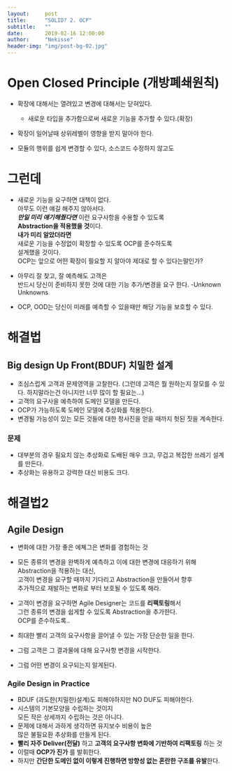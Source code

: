 ```yaml
---
layout:     post
title:      "SOLID? 2. OCP"
subtitle:   ""
date:       2019-02-16 12:00:00
author:     "Nekisse"
header-img: "img/post-bg-02.jpg"
---
```

 


# Open Closed Principle (개방폐쇄원칙)

 - 확장에 대해서는 열려있고 변경에 대해서는 닫혀있다.
   - 새로운 타입을 추가함으로써 새로운 기능을 추가할 수 있다.(확장)
   
 - 확장이 일어날때 상위레벨이 영향을 받지 말아야 한다.
 - 모듈의 행위를 쉽게 변경할 수 있다, 소스코드 수정하지 않고도
 


# 그런데
- 새로운 기능을 요구하면 대책이 없다.  
아무도 이런 얘길 해주지 않아서다.  
***만일 미리 얘기해줬다면*** 이런 요구사항을 수용할 수 있도록  
**Abstraction을 적용했을 것**이다.  
**내가 미리 알았더라면**  
새로운 기능을 수정없이 확장할 수 있도록 OCP를 준수하도록  
설계했을 것이다.  
OCP는 앞으로 어떤 확장이 필요할 지 알아야 제대로 할 수 있다는말인가?

- 아무리 잘 찾고, 잘 예측해도 고객은  
반드시 당신이 준비하지 못한 것에 대한 기능 추가/변경을 요구 한다. -Unknown Unknowns

- OCP, OOD는 당신이 미래를 예측할 수 있을때만 해당 기능을 보호할 수 있다.

# 해결법
## Big design Up Front(BDUF) 치밀한 설계
- 조심스럽게 고객과 문제영역을 고찰한다. (그런데 고객은 뭘 원하는지 잘모를 수 있다.
하지말라는건 아니지만 너무 많이 할 필요는...)
- 고객의 요구사을 예측하여 도메인 모델을 만든다.
- OCP가 가능하도록 도메인 모델에 추상화를 적용한다.
- 변경될 가능성이 있는 모든 것들에 대한 청사진을 얻을 때까지 헛된 짓을 계속한다.

### 문제
- 대부분의 경우 필요치 않는 추상화로 도배된 매우 크고, 무겁고 복잡한 쓰레기 설계를 만든다.
- 추상화는 유용하고 강력한 대신 비용도 크다.

# 해결법2
## Agile Design
- 변화에 대한 가장 좋은 에쳬그은 변화를 경험하는 것
- 모든 종류의 변경을 완벽하게 예측하고 이에 대한 변경에 대응하기 위해  
Abstraction을 적용하는 대신,  
고객이 변경을 요구할 때까지 기다리고 Abstraction을 만들어서 향후  
추가적으로 재발하는 변화로 부터 보호될 수 있도록 해라.
- 고객이 변경을 요구하면 Agile Designer는 코드를 **리팩토링**해서  
그런 종류의 변경을 쉽게할 수 있도록 Abstraction을 추가한다.  
OCP를 준수하도록.. 

- 최대한 빨리 고객의 요구사항을 끌어낼 수 있는 가장 단순한 일을 한다.
- 그럼 고객은 그 결과물에 대해 요구사항 변경을 시작한다.
- 그럼 어떤 변경이 요구되는지 알게된다.

### Agile Design in Practice
- BDUF (과도한(치밀한)설계)도 피해야하지만 NO DUF도 피해야한다.
- 시스템의 기본모양을 수립하는 것이지  
모든 작은 상세까지 수립하는 것은 아니다.
- 문제에 대해서 과하게 생각하면 유지보수 비용이 높은  
많은 불필요환 추상화를 만들게 된다.
- **빨리 자주 Deliver(전달)** 하고 **고객의 요구사항 변화에 기반하여 리팩토링** 하는 것
- 이럴때 **OCP가 진가** 를 발휘한다.
- 하지만 **간단한 도메인 없이 이렇게 진행하면 방향성 없는 혼란한 구조를 유발**한다.

